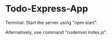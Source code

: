 # Todo-Express-App

Terminal:
Start the server using "npm start".


Alternatively, use command "nodemon index.js".
